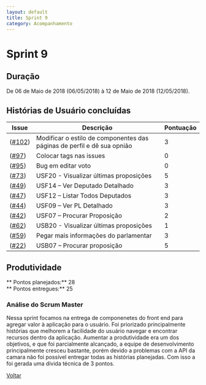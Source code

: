 ```yaml
---
layout: default
title: Sprint 9
category: Acompanhamento
---
```


# Sprint 9

## Duração

De 06 de Maio de 2018 (06/05/2018) à 12 de Maio de 2018 (12/05/2018).

## Histórias de Usuário concluídas

|Issue| Descrição|Pontuação|
|-|-|-|
|([#102](https://github.com/fga-gpp-mds/2018.1-VoxPop-WebApp/issues/102))|Modificar o estilo de componentes das páginas de perfil e dê sua opnião|3|
|([#97](https://github.com/fga-gpp-mds/2018.1-VoxPop-WebApp/issues/97))|Colocar tags nas issues|0|
|([#95](https://github.com/fga-gpp-mds/2018.1-VoxPop-WebApp/issues/95))|Bug em editar voto |0|
|([#73](https://github.com/fga-gpp-mds/2018.1-VoxPop-WebApp/issues/73))|USF20 - Visualizar últimas proposições |5|
|([#49](https://github.com/fga-gpp-mds/2018.1-VoxPop-WebApp/issues/49))|USF14 – Ver Deputado Detalhado|3|
|([#47](https://github.com/fga-gpp-mds/2018.1-VoxPop-WebApp/issues/47))|USF12 – Listar Todos Deputados |3|
|([#44](https://github.com/fga-gpp-mds/2018.1-VoxPop-WebApp/issues/44))|USF09 – Ver PL Detalhado |3|
|([#42](https://github.com/fga-gpp-mds/2018.1-VoxPop-WebApp/issues/42))|USF07 – Procurar Proposição|2|
|([#62](https://github.com/fga-gpp-mds/2018.1-VoxPop-WebApp/issues/62))|USB20 - Visualizar últimas proposições|1|
|([#59](https://github.com/fga-gpp-mds/2018.1-VoxPop-WebApp/issues/59))|Pegar mais informações do parlamentar|3|
|([#22](https://github.com/fga-gpp-mds/2018.1-VoxPop-WebApp/issues/22))|USB07 – Procurar proposição |5|

## Produtividade
** Pontos planejados:** 28
<br>
** Pontos entregues:** 25

### Análise do Scrum Master
Nessa sprint focamos na entrega de componenetes do front end para agregar valor à aplicação para o usuário. Foi priorizado principalmente histórias que melhorem a facilidade do usuário navegar e encontrar recursos dentro da aplicação. Aumentar a produtividade era um dos objetivos, e que foi parcialmente alcançado, a equipe de desenvolvimento principalmente cresceu bastante, porém devido a problemas com a API da camara não foi possível entregar todas as histórias planejadas. Com isso a foi gerada uma dívida técnica de 3 pontos.


[Voltar](./../)
